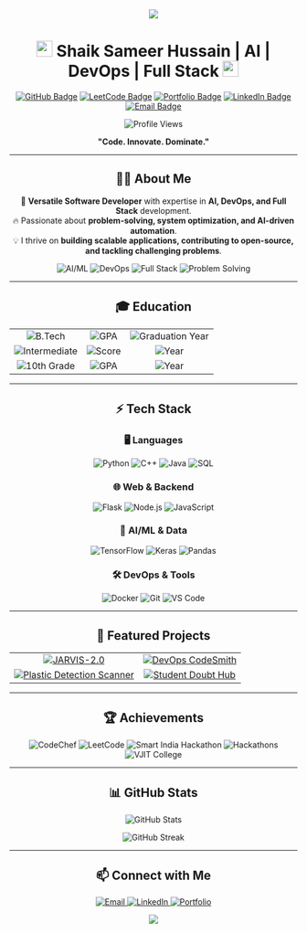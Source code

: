 <div align="center">
  <img src="https://readme-typing-svg.herokuapp.com/?lines= Welcome+to+Shaik+Sameer+Hussain's+Profile!;AI+|+DevOps+|+Full+Stack+Developer;Innovator+and+Problem+Solver&center=true&width=380&height=45">
</div>

<h1 align="center">
  <img src="https://media.giphy.com/media/hvRJCLFzcasrR4ia7z/giphy.gif" width="28">
  Shaik Sameer Hussain | AI | DevOps | Full Stack
  <img src="https://media.giphy.com/media/hvRJCLFzcasrR4ia7z/giphy.gif" width="28">
</h1>

<p align="center">
  <a href="https://github.com/Sameerq7"><img src="https://img.shields.io/github/followers/Sameerq7?label=Followers&style=social" alt="GitHub Badge"></a>
  <a href="https://leetcode.com/Sameerq7"><img src="https://img.shields.io/badge/LeetCode-1500%2B-orange?style=flat-square&logo=LeetCode" alt="LeetCode Badge"></a>
  <a href="https://shaiksameerhussain.vercel.app"><img src="https://img.shields.io/badge/Portfolio-Live-success?style=flat-square&logo=Vercel" alt="Portfolio Badge"></a>
  <a href="https://www.linkedin.com/in/shaik-sameer-hussain-b88323250/"><img src="https://img.shields.io/badge/LinkedIn-Connect-blue?style=flat-square&logo=Linkedin" alt="LinkedIn Badge"></a>
  <a href="mailto:shaiksameerhussain2104@gmail.com"><img src="https://img.shields.io/badge/Email-Contact-red?style=flat-square&logo=Gmail" alt="Email Badge"></a>
</p>

<p align="center">
  <img src="https://komarev.com/ghpvc/?username=Sameerq7&label=Profile%20Views&color=0e75b6&style=flat-square" alt="Profile Views">
</p>

<p align="center">
  <b>"Code. Innovate. Dominate."</b>
</p>

<hr>

<h2 align="center">👨‍💻 About Me</h2>

<p align="center">
  🚀 <b>Versatile Software Developer</b> with expertise in <b>AI, DevOps, and Full Stack</b> development.<br>
  🔥 Passionate about <b>problem-solving, system optimization, and AI-driven automation</b>.<br>
  💡 I thrive on <b>building scalable applications, contributing to open-source, and tackling challenging problems</b>.
</p>

<p align="center">
  <img src="https://img.shields.io/badge/AI%2FML-Expert-blue?style=for-the-badge" alt="AI/ML">
  <img src="https://img.shields.io/badge/DevOps-Enthusiast-orange?style=for-the-badge" alt="DevOps">
  <img src="https://img.shields.io/badge/Full%20Stack-Developer-green?style=for-the-badge" alt="Full Stack">
  <img src="https://img.shields.io/badge/Problem%20Solving-Master-red?style=for-the-badge" alt="Problem Solving">
</p>

<hr>

<h2 align="center">🎓 Education</h2>

<table align="center">
  <tr>
    <td align="center"><img src="https://img.shields.io/badge/CMR%20Technical%20Campus-B.Tech%20CSE-blue?style=for-the-badge" alt="B.Tech"></td>
    <td align="center"><img src="https://img.shields.io/badge/GPA-9.4%2F10-success?style=for-the-badge" alt="GPA"></td>
    <td align="center"><img src="https://img.shields.io/badge/Graduation-2026-yellow?style=for-the-badge" alt="Graduation Year"></td>
  </tr>
  <tr>
    <td align="center"><img src="https://img.shields.io/badge/Intermediate-MPC-blue?style=for-the-badge" alt="Intermediate"></td>
    <td align="center"><img src="https://img.shields.io/badge/Score-97.7%2F100-success?style=for-the-badge" alt="Score"></td>
    <td align="center"><img src="https://img.shields.io/badge/Year-2022-yellow?style=for-the-badge" alt="Year"></td>
  </tr>
  <tr>
    <td align="center"><img src="https://img.shields.io/badge/10th%20Grade-SSC-blue?style=for-the-badge" alt="10th Grade"></td>
    <td align="center"><img src="https://img.shields.io/badge/GPA-9.8%2F10-success?style=for-the-badge" alt="GPA"></td>
    <td align="center"><img src="https://img.shields.io/badge/Year-2020-yellow?style=for-the-badge" alt="Year"></td>
  </tr>
</table>

<hr>

<h2 align="center">⚡ Tech Stack</h2>

<h3 align="center">🖥️ Languages</h3>
<p align="center">
  <img src="https://img.shields.io/badge/Python-3776AB?style=for-the-badge&logo=python&logoColor=white" alt="Python">
  <img src="https://img.shields.io/badge/C++-00599C?style=for-the-badge&logo=c%2B%2B&logoColor=white" alt="C++">
  <img src="https://img.shields.io/badge/Java-ED8B00?style=for-the-badge&logo=java&logoColor=white" alt="Java">
  <img src="https://img.shields.io/badge/SQL-4479A1?style=for-the-badge&logo=postgresql&logoColor=white" alt="SQL">
</p>

<h3 align="center">🌐 Web & Backend</h3>
<p align="center">
  <img src="https://img.shields.io/badge/Flask-000000?style=for-the-badge&logo=flask&logoColor=white" alt="Flask">
  <img src="https://img.shields.io/badge/Node.js-43853D?style=for-the-badge&logo=node.js&logoColor=white" alt="Node.js">
  <img src="https://img.shields.io/badge/JavaScript-F7DF1E?style=for-the-badge&logo=javascript&logoColor=black" alt="JavaScript">
</p>

<h3 align="center">🤖 AI/ML & Data</h3>
<p align="center">
  <img src="https://img.shields.io/badge/TensorFlow-FF6F00?style=for-the-badge&logo=tensorflow&logoColor=white" alt="TensorFlow">
  <img src="https://img.shields.io/badge/Keras-D00000?style=for-the-badge&logo=keras&logoColor=white" alt="Keras">
  <img src="https://img.shields.io/badge/Pandas-150458?style=for-the-badge&logo=pandas&logoColor=white" alt="Pandas">
</p>

<h3 align="center">🛠 DevOps & Tools</h3>
<p align="center">
  <img src="https://img.shields.io/badge/Docker-2496ED?style=for-the-badge&logo=docker&logoColor=white" alt="Docker">
  <img src="https://img.shields.io/badge/Git-F05032?style=for-the-badge&logo=git&logoColor=white" alt="Git">
  <img src="https://img.shields.io/badge/VS_Code-007ACC?style=for-the-badge&logo=visual-studio-code&logoColor=white" alt="VS Code">
</p>

<hr>

<h2 align="center">🚀 Featured Projects</h2>

<table align="center">
  <tr>
    <td align="center">
      <a href="https://github.com/Sameerq7/JARVIS-2.0">
        <img src="https://github-readme-stats.vercel.app/api/pin/?username=Sameerq7&repo=JARVIS-2.0&theme=radical" alt="JARVIS-2.0">
      </a>
    </td>
    <td align="center">
      <a href="https://github.com/Sameerq7/DevOpsCodeSmith-with-MultiLingual-Support">
        <img src="https://github-readme-stats.vercel.app/api/pin/?username=Sameerq7&repo=DevOpsCodeSmith-with-MultiLingual-Support&theme=radical" alt="DevOps CodeSmith">
      </a>
    </td>
  </tr>
  <tr>
    <td align="center">
      <a href="https://github.com/Sameerq7/Plastic-Detection-Scanner">
        <img src="https://github-readme-stats.vercel.app/api/pin/?username=Sameerq7&repo=Plastic-Detection-Scanner&theme=radical" alt="Plastic Detection Scanner">
      </a>
    </td>
    <td align="center">
      <a href="https://github.com/Sameerq7/StudentDoubtHub">
        <img src="https://github-readme-stats.vercel.app/api/pin/?username=Sameerq7&repo=StudentDoubtHub&theme=radical" alt="Student Doubt Hub">
      </a>
    </td>
  </tr>
</table>

<hr>

<h2 align="center">🏆 Achievements</h2>

<p align="center">
  <img src="https://img.shields.io/badge/CodeChef-2%20Star%20Coder-orange?style=for-the-badge&logo=codechef" alt="CodeChef">
  <img src="https://img.shields.io/badge/LeetCode-1500%2B%20Rating-yellow?style=for-the-badge&logo=leetcode" alt="LeetCode">
  <img src="https://img.shields.io/badge/Smart%20India%20Hackathon-College%20Level%20Winner-blue?style=for-the-badge" alt="Smart India Hackathon">
  <img src="https://img.shields.io/badge/Hackathons-Multiple%20Finalist-green?style=for-the-badge" alt="Hackathons">
  <img src="https://img.shields.io/badge/VJIT%20College-Idea%20Submission%202nd%20Prize-red?style=for-the-badge" alt="VJIT College">
</p>

<hr>

<h2 align="center">📊 GitHub Stats</h2>

<p align="center">
  <img src="https://github-readme-stats.vercel.app/api?username=Sameerq7&show_icons=true&theme=radical" alt="GitHub Stats">
</p>

<p align="center">
  <img src="https://github-readme-streak-stats.herokuapp.com/?user=Sameerq7&theme=radical" alt="GitHub Streak">
</p>

<hr>

<h2 align="center">📫 Connect with Me</h2>

<p align="center">
  <a href="mailto:shaiksameerhussain2104@gmail.com">
    <img src="https://img.shields.io/badge/Email-Contact-red?style=for-the-badge&logo=gmail" alt="Email">
  </a>
  <a href="https://www.linkedin.com/in/shaik-sameer-hussain-b88323250/">
    <img src="https://img.shields.io/badge/LinkedIn-Connect-blue?style=for-the-badge&logo=linkedin" alt="LinkedIn">
  </a>
  <a href="https://shaiksameerhussain.vercel.app">
    <img src="https://img.shields.io/badge/Portfolio-Visit-success?style=for-the-badge&logo=vercel" alt="Portfolio">
  </a>
</p>

<div align="center">
  <img src="https://readme-typing-svg.herokuapp.com/?lines=Thanks+for+visiting!;Let's+build+something+amazing+together!&center=true&width=380&height=45">
</div>
